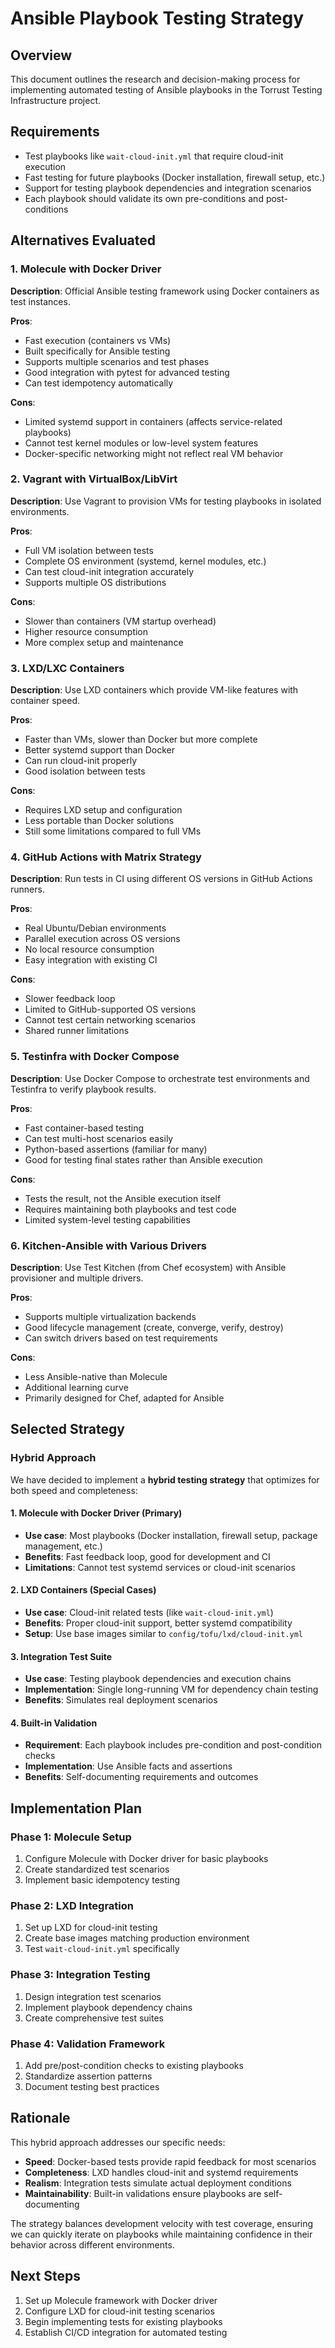 # Ansible Playbook Testing Strategy

## Overview

This document outlines the research and decision-making process for implementing automated testing of Ansible playbooks in the Torrust Testing Infrastructure project.

## Requirements

- Test playbooks like `wait-cloud-init.yml` that require cloud-init execution
- Fast testing for future playbooks (Docker installation, firewall setup, etc.)
- Support for testing playbook dependencies and integration scenarios
- Each playbook should validate its own pre-conditions and post-conditions

## Alternatives Evaluated

### 1. Molecule with Docker Driver

**Description**: Official Ansible testing framework using Docker containers as test instances.

**Pros**:

- Fast execution (containers vs VMs)
- Built specifically for Ansible testing
- Supports multiple scenarios and test phases
- Good integration with pytest for advanced testing
- Can test idempotency automatically

**Cons**:

- Limited systemd support in containers (affects service-related playbooks)
- Cannot test kernel modules or low-level system features
- Docker-specific networking might not reflect real VM behavior

### 2. Vagrant with VirtualBox/LibVirt

**Description**: Use Vagrant to provision VMs for testing playbooks in isolated environments.

**Pros**:

- Full VM isolation between tests
- Complete OS environment (systemd, kernel modules, etc.)
- Can test cloud-init integration accurately
- Supports multiple OS distributions

**Cons**:

- Slower than containers (VM startup overhead)
- Higher resource consumption
- More complex setup and maintenance

### 3. LXD/LXC Containers

**Description**: Use LXD containers which provide VM-like features with container speed.

**Pros**:

- Faster than VMs, slower than Docker but more complete
- Better systemd support than Docker
- Can run cloud-init properly
- Good isolation between tests

**Cons**:

- Requires LXD setup and configuration
- Less portable than Docker solutions
- Still some limitations compared to full VMs

### 4. GitHub Actions with Matrix Strategy

**Description**: Run tests in CI using different OS versions in GitHub Actions runners.

**Pros**:

- Real Ubuntu/Debian environments
- Parallel execution across OS versions
- No local resource consumption
- Easy integration with existing CI

**Cons**:

- Slower feedback loop
- Limited to GitHub-supported OS versions
- Cannot test certain networking scenarios
- Shared runner limitations

### 5. Testinfra with Docker Compose

**Description**: Use Docker Compose to orchestrate test environments and Testinfra to verify playbook results.

**Pros**:

- Fast container-based testing
- Can test multi-host scenarios easily
- Python-based assertions (familiar for many)
- Good for testing final states rather than Ansible execution

**Cons**:

- Tests the result, not the Ansible execution itself
- Requires maintaining both playbooks and test code
- Limited system-level testing capabilities

### 6. Kitchen-Ansible with Various Drivers

**Description**: Use Test Kitchen (from Chef ecosystem) with Ansible provisioner and multiple drivers.

**Pros**:

- Supports multiple virtualization backends
- Good lifecycle management (create, converge, verify, destroy)
- Can switch drivers based on test requirements

**Cons**:

- Less Ansible-native than Molecule
- Additional learning curve
- Primarily designed for Chef, adapted for Ansible

## Selected Strategy

### Hybrid Approach

We have decided to implement a **hybrid testing strategy** that optimizes for both speed and completeness:

#### 1. Molecule with Docker Driver (Primary)

- **Use case**: Most playbooks (Docker installation, firewall setup, package management, etc.)
- **Benefits**: Fast feedback loop, good for development and CI
- **Limitations**: Cannot test systemd services or cloud-init scenarios

#### 2. LXD Containers (Special Cases)

- **Use case**: Cloud-init related tests (like `wait-cloud-init.yml`)
- **Benefits**: Proper cloud-init support, better systemd compatibility
- **Setup**: Use base images similar to `config/tofu/lxd/cloud-init.yml`

#### 3. Integration Test Suite

- **Use case**: Testing playbook dependencies and execution chains
- **Implementation**: Single long-running VM for dependency chain testing
- **Benefits**: Simulates real deployment scenarios

#### 4. Built-in Validation

- **Requirement**: Each playbook includes pre-condition and post-condition checks
- **Implementation**: Use Ansible facts and assertions
- **Benefits**: Self-documenting requirements and outcomes

## Implementation Plan

### Phase 1: Molecule Setup

1. Configure Molecule with Docker driver for basic playbooks
2. Create standardized test scenarios
3. Implement basic idempotency testing

### Phase 2: LXD Integration

1. Set up LXD for cloud-init testing
2. Create base images matching production environment
3. Test `wait-cloud-init.yml` specifically

### Phase 3: Integration Testing

1. Design integration test scenarios
2. Implement playbook dependency chains
3. Create comprehensive test suites

### Phase 4: Validation Framework

1. Add pre/post-condition checks to existing playbooks
2. Standardize assertion patterns
3. Document testing best practices

## Rationale

This hybrid approach addresses our specific needs:

- **Speed**: Docker-based tests provide rapid feedback for most scenarios
- **Completeness**: LXD handles cloud-init and systemd requirements
- **Realism**: Integration tests simulate actual deployment conditions
- **Maintainability**: Built-in validations ensure playbooks are self-documenting

The strategy balances development velocity with test coverage, ensuring we can quickly iterate on playbooks while maintaining confidence in their behavior across different environments.

## Next Steps

1. Set up Molecule framework with Docker driver
2. Configure LXD for cloud-init testing scenarios
3. Begin implementing tests for existing playbooks
4. Establish CI/CD integration for automated testing
